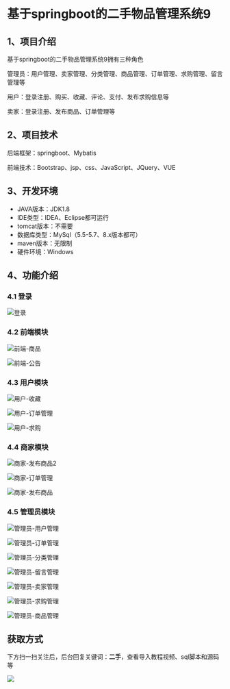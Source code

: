 # 基于springboot的二手物品管理系统9



## 1、项目介绍

基于springboot的二手物品管理系统9拥有三种角色

管理员：用户管理、卖家管理、分类管理、商品管理、订单管理、求购管理、留言管理等

用户：登录注册、购买、收藏、评论、支付、发布求购信息等

卖家：登录注册、发布商品、订单管理等


## 2、项目技术

后端框架：springboot、Mybatis

前端技术：Bootstrap、jsp、css、JavaScript、JQuery、VUE

## 3、开发环境

- JAVA版本：JDK1.8
- IDE类型：IDEA、Eclipse都可运行
- tomcat版本：不需要
- 数据库类型：MySql（5.5-5.7、8.x版本都可） 
- maven版本：无限制
- 硬件环境：Windows


## 4、功能介绍

### 4.1 登录

![登录](https://www.codeshop.fun/Typora-Images/202311162043306.jpg)

### 4.2 前端模块

![前端-商品](https://www.codeshop.fun/Typora-Images/202311162043192.jpg)

![前端-公告](https://www.codeshop.fun/Typora-Images/202311162043148.jpg)

### 4.3 用户模块

![用户-收藏](https://www.codeshop.fun/Typora-Images/202311162043180.jpg)

![用户-订单管理](https://www.codeshop.fun/Typora-Images/202311162043188.jpg)

![用户-求购](https://www.codeshop.fun/Typora-Images/202311162043205.jpg)

### 4.4 商家模块

![商家-发布商品2](https://www.codeshop.fun/Typora-Images/202311162043502.jpg)

![商家-订单管理](https://www.codeshop.fun/Typora-Images/202311162043495.jpg)

![商家-发布商品](https://www.codeshop.fun/Typora-Images/202311162043524.jpg)


### 4.5 管理员模块 

![管理员-用户管理](https://www.codeshop.fun/Typora-Images/202311162043054.jpg)

![管理员-订单管理](https://www.codeshop.fun/Typora-Images/202311162043079.jpg)

![管理员-分类管理](https://www.codeshop.fun/Typora-Images/202311162043108.jpg)

![管理员-留言管理](https://www.codeshop.fun/Typora-Images/202311162043125.jpg)

![管理员-卖家管理](https://www.codeshop.fun/Typora-Images/202311162043166.jpg)

![管理员-求购管理](https://www.codeshop.fun/Typora-Images/202311162043138.jpg)

![管理员-商品管理](https://www.codeshop.fun/Typora-Images/202311162043946.jpg)


## 获取方式

下方扫一扫关注后，后台回复关键词：**二手**，查看导入教程视频、sql脚本和源码等

 ![](https://www.codeshop.fun/Typora-Images/202205281253739.png)



